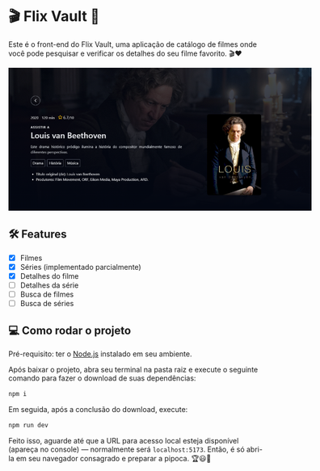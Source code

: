 # :clapper: Flix Vault :popcorn:

Este é o front-end do Flix Vault, uma aplicação de catálogo de filmes onde você pode pesquisar e verificar os detalhes do seu filme favorito. :clapper::heart:

<img
  src="./public/screenshot.png"
  style="max-width: 600px"
  alt=""
  title="Tela de detalhes do filme"
/>

## :hammer_and_wrench: Features

 - [x] Filmes
 - [x] Séries (implementado parcialmente)
 - [x] Detalhes do filme
 - [ ] Detalhes da série
 - [ ] Busca de filmes
 - [ ] Busca de séries

## :computer: Como rodar o projeto

Pré-requisito: ter o [Node.js](https://nodejs.org/en) instalado em seu ambiente.

Após baixar o projeto, abra seu terminal na pasta raiz e execute o seguinte comando para fazer o download de suas dependências:

```bash
npm i
```

Em seguida, após a conclusão do download, execute:

```bash
npm run dev
```

Feito isso, aguarde até que a URL para acesso local esteja disponível (apareça no console) — normalmente será `localhost:5173`. Então, é só abri-la em seu navegador consagrado e preparar a pipoca. :trophy::smiley::popcorn:
